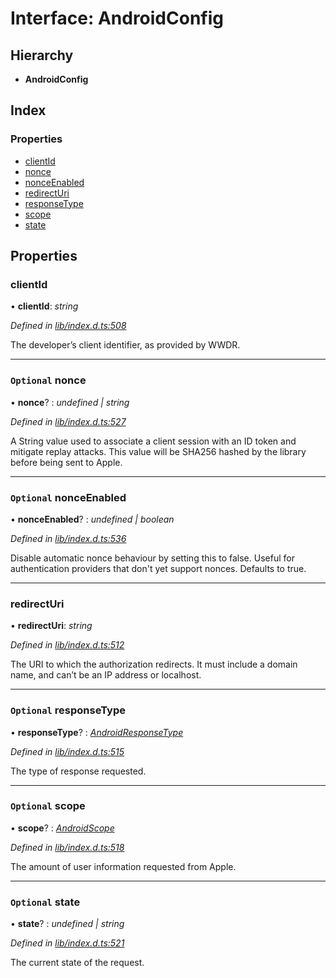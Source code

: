 
# Interface: AndroidConfig

## Hierarchy

* **AndroidConfig**

## Index

### Properties

* [clientId](_lib_index_d_.androidconfig.md#clientid)
* [nonce](_lib_index_d_.androidconfig.md#optional-nonce)
* [nonceEnabled](_lib_index_d_.androidconfig.md#optional-nonceenabled)
* [redirectUri](_lib_index_d_.androidconfig.md#redirecturi)
* [responseType](_lib_index_d_.androidconfig.md#optional-responsetype)
* [scope](_lib_index_d_.androidconfig.md#optional-scope)
* [state](_lib_index_d_.androidconfig.md#optional-state)

## Properties

###  clientId

• **clientId**: *string*

*Defined in [lib/index.d.ts:508](../../index.d.ts#L508)*

The developer’s client identifier, as provided by WWDR.

___

### `Optional` nonce

• **nonce**? : *undefined | string*

*Defined in [lib/index.d.ts:527](../../index.d.ts#L527)*

A String value used to associate a client session with an ID token and mitigate replay attacks.
This value will be SHA256 hashed by the library before being sent to Apple.

___

### `Optional` nonceEnabled

• **nonceEnabled**? : *undefined | boolean*

*Defined in [lib/index.d.ts:536](../../index.d.ts#L536)*

Disable automatic nonce behaviour by setting this to false. Useful for authentication providers that don't yet support nonces. Defaults to true.

___

###  redirectUri

• **redirectUri**: *string*

*Defined in [lib/index.d.ts:512](../../index.d.ts#L512)*

The URI to which the authorization redirects. It must include a domain name, and can’t be an
IP address or localhost.

___

### `Optional` responseType

• **responseType**? : *[AndroidResponseType](../enums/_lib_index_d_.androidresponsetype.md)*

*Defined in [lib/index.d.ts:515](../../index.d.ts#L515)*

The type of response requested.

___

### `Optional` scope

• **scope**? : *[AndroidScope](../enums/_lib_index_d_.androidscope.md)*

*Defined in [lib/index.d.ts:518](../../index.d.ts#L518)*

The amount of user information requested from Apple.

___

### `Optional` state

• **state**? : *undefined | string*

*Defined in [lib/index.d.ts:521](../../index.d.ts#L521)*

The current state of the request.
